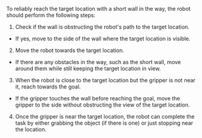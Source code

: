 To reliably reach the target location with a short wall in the way, the robot should perform the following steps:

1. Check if the wall is obstructing the robot's path to the target location. 
- If yes, move to the side of the wall where the target location is visible.

2. Move the robot towards the target location. 
- If there are any obstacles in the way, such as the short wall, move around them while still keeping the target location in view.

3. When the robot is close to the target location but the gripper is not near it, reach towards the goal.
- If the gripper touches the wall before reaching the goal, move the gripper to the side without obstructing the view of the target location.

4. Once the gripper is near the target location, the robot can complete the task by either grabbing the object (if there is one) or just stopping near the location.